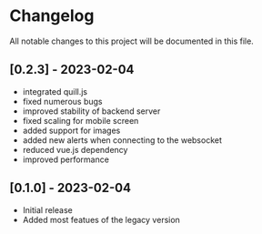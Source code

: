 # Changelog

All notable changes to this project will be documented in this file.

## [0.2.3] - 2023-02-04
 - integrated quill.js
 - fixed numerous bugs
 - improved stability of backend server
 - fixed scaling for mobile screen
 - added support for images
 - added new alerts when connecting to the websocket
 - reduced vue.js dependency
 - improved performance
 
## [0.1.0] - 2023-02-04

- Initial release
- Added most featues of the legacy version
